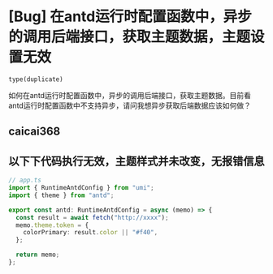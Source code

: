 # [Bug] 在antd运行时配置函数中，异步的调用后端接口，获取主题数据，主题设置无效

`type(duplicate)`

如何在antd运行时配置函数中，异步的调用后端接口，获取主题数据。目前看antd运行时配置函数中不支持异步，请问我想异步获取后端数据应该如何做？

## caicai368

## 以下下代码执行无效，主题样式并未改变，无报错信息

```ts
// app.ts
import { RuntimeAntdConfig } from "umi";
import { theme } from "antd";

export const antd: RuntimeAntdConfig = async (memo) => {
  const result = await fetch("http://xxxx");
  memo.theme.token = {
    colorPrimary: result.color || "#f40",
  };

  return memo;
};
```
